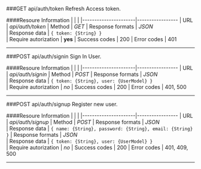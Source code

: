 ###GET api/auth/token
Refresh Access token.

####Resoure Information
|                      |                    |
|----------------------|-----------------
| URL                  | *api/auth/token*
| Method               | *GET*
| Response formats     | *JSON*                 
| Response data        | `{ token: {String} }`  
| Require autorization | **yes**
| Success codes        | 200
| Error codes          | 401

***

###POST api/auth/signin
Sign In User.

####Resoure Information
|                      |                    |
|----------------------|-----------------
| URL                  | *api/auth/signin*
| Method               | *POST*
| Response formats     | *JSON*                 
| Response data        | `{ token: {String}, user: {UserModel} }`  
| Require autorization | *no*
| Success codes        | 200
| Error codes          | 401, 500

***

###POST api/auth/signup
Register new user.

####Resoure Information
|                      |                    |
|----------------------|-----------------
| URL                  | *api/auth/signup*
| Method               | *POST*
| Response formats     | *JSON*                 
| Response data        | `{ name: {String}, password: {String}, email: {String} }` 
| Response formats     | *JSON*                 
| Response data        | `{ token: {String}, user: {UserModel} }`  
| Require autorization | *no*
| Success codes        | 200
| Error codes          | 401, 409, 500

***